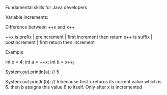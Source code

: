 Fundamental skills for Java developers

Variable increments:

Difference between ++x and x++

++x is prefix | preincrement  | first increment then return
x++ is suffix | postincrement | first return then increment

Example

int x = 4;
int a = ++x;
int b = x++;

System.out.println(a); // 5

System.out.println(b); // 5 because first x returns its current value which is 6. then b assigns this value 6 to itself. Only after x is incremented
